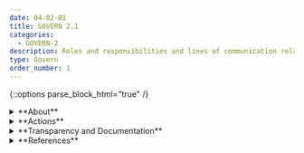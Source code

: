 ```yaml
---
date: 04-02-01
title: GOVERN 2.1
categories:
  - GOVERN-2 
description: Roles and responsibilities and lines of communication related to mapping, measuring, and managing AI risks are clear to individuals and teams throughout the organization, and documented.
type: Govern
order_number: 1
---
```

{::options parse_block_html="true" /}


<details>
<summary markdown="span">**About**</summary>
<br>
The development of a risk-aware organizational culture starts with the definition of responsibilities. Under ideal risk management settings, oversight professionals are independent from model developers and report through risk management functions or directly to executives, countering implicit biases such as groupthink. This creates a firewall between technology development and risk management functions, so efforts cannot be easily bypassed or ignored.

Facilitating a culture where AI system design and implementation decisions can be questioned and course-corrected by empowered stakeholders provides organizations with tools to anticipate and effectively manage risks before they materialize.

</details>

<details>
<summary markdown="span">**Actions**</summary>
* Establish policies that define the AI risk management roles and responsibilities for positions directly and indirectly related to AI systems, including, but not limited to
    * Boards of directors or advisory committees
    * Senior management
    * AI audit functions
    * Product management
    * Project management
    * AI design
    * AI development
    * Human-AI interaction
    * AI testing and evaluation
    * AI acquisition and procurement
    * Impact assessment functions
    * Oversight functions 
* Establish policies that promote regular communication among AI actors participating in AI risk management efforts.
* Establish policies that separate management of AI system development functions from AI system testing functions, to enable independent course-correction of AI systems.
* Establish policies to identify, increase the transparency of, and prevent conflicts of interest in AI risk management, and to counteract confirmation bias and market incentives that may hinder AI risk management efforts.
</details>

<details>
<summary markdown="span">**Transparency and Documentation**</summary>
<br>
**Organizations can document the following:**
- To what extent has the entity clarified the roles, responsibilities, and delegated authorities to relevant stakeholders?
- Who is ultimately responsible for the decisions of the AI and is this person aware of the intended uses and limitations of the analytic?
- Are the responsibilities of the personnel involved in the various AI governance processes clearly defined?
- What are the roles, responsibilities, and delegation of authorities of personnel involved in the design, development, deployment, assessment and monitoring of the AI system?
- Did your organization implement accountability-based practices in data management and protection (e.g. the PDPA and OECD Privacy Principles)?

**AI Transparency Resources:**
- WEF Model AI Governance Framework Assessment 2020, [URL](https://www.pdpc.gov.sg/-/media/Files/PDPC/PDF-Files/Resource-for-Organisation/AI/SGModelAIGovFramework2.pdf).
- WEF Companion to the Model AI Governance Framework- 2020, [URL](https://www.pdpc.gov.sg/-/media/Files/PDPC/PDF-Files/Resource-for-Organisation/AI/SGIsago.pdf).
- GAO-21-519SP: AI Accountability Framework for Federal Agencies & Other Entities, [URL](https://www.gao.gov/products/gao-21-519sp).

</details>

<details>
<summary markdown="span">**References**</summary>
<br>
Andrew Smith, “Using Artificial Intelligence and Algorithms,” FTC Business Blog (Apr. 8, 2020). [URL](https://www.ftc.gov/news-events/blogs/business-blog/2020/04/using-artificial-intelligence-algorithms)

Off. Superintendent Fin. Inst. Canada, Enterprise-Wide Model Risk Management for Deposit-Taking Institutions, E-23 (Sept. 2017).

Bd. Governors Fed. Rsrv. Sys., Supervisory Guidance on Model Risk Management, SR Letter 11-7 (Apr. 4, 2011).

Off. Comptroller Currency, Comptroller’s Handbook: Model Risk Management (Aug. 2021). [URL](https://www.occ.gov/publications-and-resources/publications/comptrollers-handbook/files/model-risk-management/index-model-risk-management.html)

</details>
